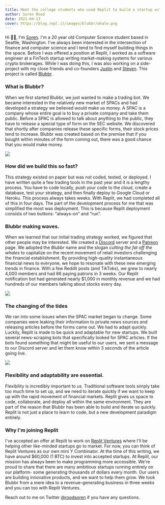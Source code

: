```yaml
---
title: Meet the college students who used Replit to build a startup with $1,000 in monthly revenue in 3 weeks
author: Soren Rood
date: 2021-04-13
cover: https://blog.repl.it/images/blubbr/whale.png
---
```


Hi 👋🏻, I'm [Soren](https://twitter.com/roodsoren). I'm a 20 year old Computer Science student based in Seattle, Washington. I've always been interested in the intersection of finance and computer science and I tend to find myself building things in the space. Before I was offered a position at Replit, I worked as a software engineer at a FinTech startup writing market-making systems for various crypto brokerages. While I was doing this, I was also working on a side-project with my close friends and co-founders [Justin](https://twitter.com/Justin_A_Shaw) and [Steven](https://twitter.com/stevenkotansky). This project is called [Blubbr](https://blubbr.io).

### What is Blubbr?
When we first started Blubbr, we just wanted to make a trading bot. We became interested in the relatively new market of SPACs and had developed a strategy we believed would make us money. A SPAC is a company whose entire goal is to buy a private company and take them public. Before a SPAC is allowed to talk about anything to the public, they have to release a special type of form on the SEC website. We discovered that shortly after companies release these specific forms, their stock prices tend to increase. Blubbr was created based on the premise that if you bought within minutes of the form coming out, there was a good chance that you would make money.

![](https://blog.repl.it/images/blubbr/text1.png)

### How did we build this so fast?
This strategy existed on paper but was not coded, tested, or deployed. I have written quite a few trading tools in the past year and it is a lengthy process. You have to code locally, push your code to the cloud, create a database, test your strategy, and then finally deploy to Google Cloud or Heroku. This process always takes weeks. With Replit, we had completed all of this in four days. The part of the development process for me that was simplified the most was deployment. This is because Replit deployment consists of two buttons: “always-on” and “run”.

### Blubbr making waves.
When we learned that our initial trading strategy worked, we figured that other people may be interested. We created a [Discord](https://www.blubbr.io/discord) server and a [Patreon](https://www.patreon.com/blubbr) page. We adopted the _Blubbr_ name and the slogan _cutting the fat off the whales_ to capitalize on the recent movement of retail investors challenging the financial establishment. By providing high-quality instantaneous financial news to everyone, we hope to resonate with these new emerging trends in finance. With a few Reddit posts (and TikToks), we grew to nearly 4,000 members and had 86 paying patrons in 3 weeks. Our Replit notification bot had generated nearly $1,000 in monthly revenue and we had hundreds of our members talking about stocks every day. 

![](https://blog.repl.it/images/blubbr/trends1.png)

### The changing of the tides
We ran into some issues when the SPAC market began to change. Some companies were leaking their information to private news sources and releasing articles before the forms came out. We had to adapt quickly. Luckily, Replit is made to be quick and adaptable for new startups. We built several news-scraping bots that specifically looked for SPAC articles. If the bots found something that might be useful to our users, we sent a message to our Discord server and let them know within 3 seconds of the article going live. 

![](https://blog.repl.it/images/blubbr/discord1.png)

### Flexibility and adaptability are essential.
Flexibility is incredibly important to us. Traditional software tools simply take too much time to set up, and we need to iterate quickly if we want to keep up with the rapid movement of financial markets. Replit gives us space to code, collaborate, and deploy all within the same environment. They are part of the reason that Blubbr has been able to build and iterate so quickly. Replit is not just a place to learn to code, but a new development paradigm entirely.

### Why I'm joining Replit

I've accepted an offer at Replit to work on [Replit Ventures](https://blog.replit.com/ventures) where I'll be helping other like-minded startups go to market. For now, you can think of Replit Ventures as our own mini Y Combinator. At the time of this writing, we have around $60,000 (1 BTC) to invest into accepted startups. At Replit, our mission has always been to make programming more accessible. We're proud to share that there are many ambitious startups running entirely on our platform- some generating thousands of dollars every month. Our users are building innovative products, and we want to help them grow. We took Blubbr from a mere idea to a revenue-generating business in three weeks and you can too with Replit Ventures.

Reach out to me on Twitter [@roodsoren](https://twitter.com/roodsoren) if you have any questions.